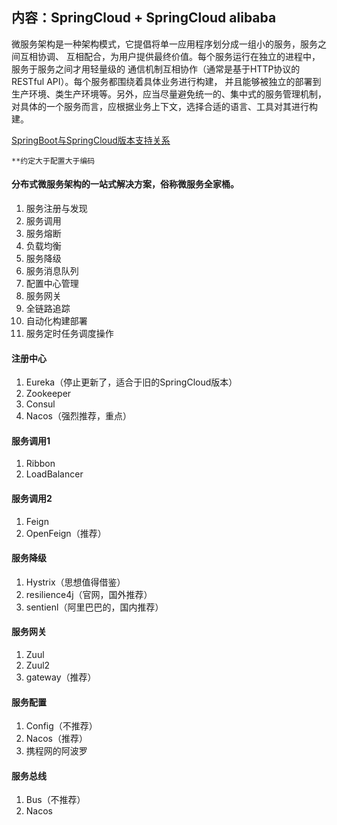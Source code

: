 内容：SpringCloud + SpringCloud alibaba
---
微服务架构是一种架构模式，它提倡将单一应用程序划分成一组小的服务，服务之间互相协调、
互相配合，为用户提供最终价值。每个服务运行在独立的进程中，服务于服务之间才用轻量级的
通信机制互相协作（通常是基于HTTP协议的RESTful API）。每个服务都围绕着具体业务进行构建，
并且能够被独立的部署到生产环境、类生产环境等。另外，应当尽量避免统一的、集中式的服务管理机制，
对具体的一个服务而言，应根据业务上下文，选择合适的语言、工具对其进行构建。

[SpringBoot与SpringCloud版本支持关系](https://start.spring.io/actuator/info)

    **约定大于配置大于编码

#### 分布式微服务架构的一站式解决方案，俗称微服务全家桶。
1. 服务注册与发现
2. 服务调用
3. 服务熔断
4. 负载均衡
5. 服务降级
6. 服务消息队列
7. 配置中心管理
8. 服务网关
9. 全链路追踪
10. 自动化构建部署
11. 服务定时任务调度操作

#### 注册中心 
1. Eureka（停止更新了，适合于旧的SpringCloud版本）
2. Zookeeper
3. Consul
4. Nacos（强烈推荐，重点）
#### 服务调用1
1. Ribbon
2. LoadBalancer
#### 服务调用2
1. Feign
2. OpenFeign（推荐）
#### 服务降级
1. Hystrix（思想值得借鉴）
2. resilience4j（官网，国外推荐）
3. sentienl（阿里巴巴的，国内推荐）
#### 服务网关
1. Zuul
2. Zuul2
3. gateway（推荐）
#### 服务配置
1. Config（不推荐）
2. Nacos（推荐）
3. 携程网的阿波罗
#### 服务总线
1. Bus（不推荐）
2. Nacos